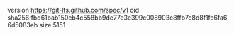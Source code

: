 version https://git-lfs.github.com/spec/v1
oid sha256:fbd61bab150eb4c558bb9de77e3e399c008903c8ffb7c8d8f1fc6fa66d5083eb
size 5151
